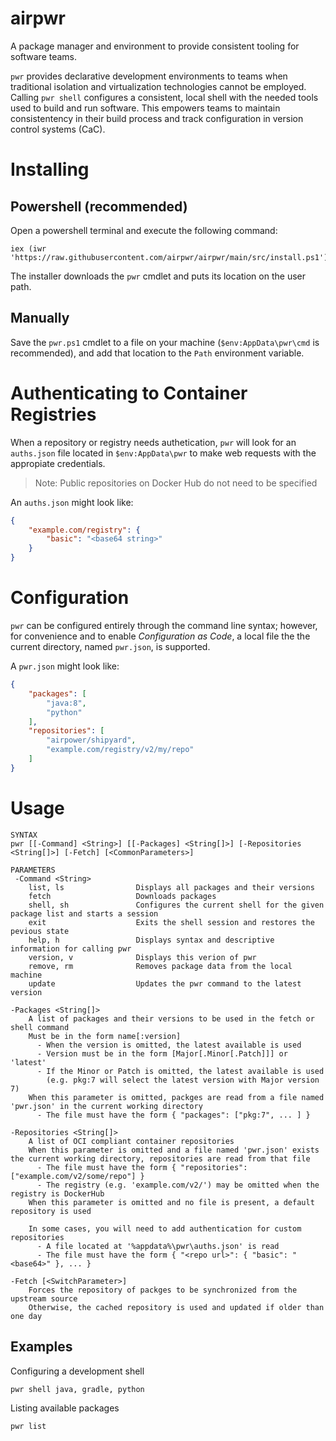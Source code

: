 # airpwr

A package manager and environment to provide consistent tooling for software teams.

`pwr` provides declarative development environments to teams when traditional isolation and virtualization technologies cannot be employed. Calling `pwr shell` configures a consistent, local shell with the needed tools used to build and run software. This empowers teams to maintain consistentency in their build process and track configuration in version control systems (CaC).

# Installing

## Powershell (recommended)

Open a powershell terminal and execute the following command:

	iex (iwr 'https://raw.githubusercontent.com/airpwr/airpwr/main/src/install.ps1')

The installer downloads the `pwr` cmdlet and puts its location on the user path.

## Manually

Save the `pwr.ps1` cmdlet to a file on your machine (`$env:AppData\pwr\cmd` is recommended), and add that location to the `Path` environment variable.

# Authenticating to Container Registries

When a repository or registry needs authetication, `pwr` will look for an `auths.json` file located in `$env:AppData\pwr` to make web requests with the appropiate credentials.

> Note: Public repositories on Docker Hub do not need to be specified

An `auths.json` might look like:
```json
{
    "example.com/registry": {
        "basic": "<base64 string>"
    }
}
```

# Configuration

`pwr` can be configured entirely through the command line syntax; however, for convenience and to enable *Configuration as Code*, a local file the the current directory, named `pwr.json`, is supported.

A `pwr.json` might look like:

```json
{
    "packages": [
        "java:8",
        "python"
    ],
    "repositories": [
        "airpower/shipyard",
        "example.com/registry/v2/my/repo"
    ]
}
```
# Usage

	SYNTAX
	pwr [[-Command] <String>] [[-Packages] <String[]>] [-Repositories <String[]>] [-Fetch] [<CommonParameters>]

	PARAMETERS
	 -Command <String>
		list, ls                Displays all packages and their versions
		fetch                   Downloads packages
		shell, sh               Configures the current shell for the given package list and starts a session
		exit                    Exits the shell session and restores the pevious state
		help, h                 Displays syntax and descriptive information for calling pwr
		version, v              Displays this verion of pwr
		remove, rm              Removes package data from the local machine
		update                  Updates the pwr command to the latest version

	-Packages <String[]>
		A list of packages and their versions to be used in the fetch or shell command
		Must be in the form name[:version]
		  - When the version is omitted, the latest available is used
		  - Version must be in the form [Major[.Minor[.Patch]]] or 'latest'
		  - If the Minor or Patch is omitted, the latest available is used
			(e.g. pkg:7 will select the latest version with Major version 7)
		When this parameter is omitted, packges are read from a file named 'pwr.json' in the current working directory
		  - The file must have the form { "packages": ["pkg:7", ... ] }

	-Repositories <String[]>
		A list of OCI compliant container repositories
		When this parameter is omitted and a file named 'pwr.json' exists the current working directory, repositories are read from that file
		  - The file must have the form { "repositories": ["example.com/v2/some/repo"] }
		  - The registry (e.g. 'example.com/v2/') may be omitted when the registry is DockerHub
		When this parameter is omitted and no file is present, a default repository is used

		In some cases, you will need to add authentication for custom repositories
		  - A file located at '%appdata%\pwr\auths.json' is read
		  - The file must have the form { "<repo url>": { "basic": "<base64>" }, ... }

	-Fetch [<SwitchParameter>]
		Forces the repository of packges to be synchronized from the upstream source
		Otherwise, the cached repository is used and updated if older than one day

## Examples

Configuring a development shell

	pwr shell java, gradle, python

Listing available packages

	pwr list
